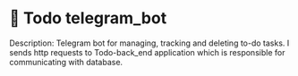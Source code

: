 # 🤖 Todo telegram_bot

Description:
Telegram bot for managing, tracking and deleting to-do tasks. I sends http requests to Todo-back_end application which is responsible for communicating with database.
